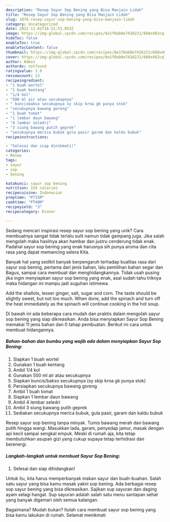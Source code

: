 ```yaml
---
description: "Resep Sayur Sop Bening yang Bisa Manjain Lidah"
title: "Resep Sayur Sop Bening yang Bisa Manjain Lidah"
slug: 1078-resep-sayur-sop-bening-yang-bisa-manjain-lidah
category: Uncategorized
date: 2022-11-01T16:51:53.053Z
image: https://img-global.cpcdn.com/recipes/6e1f0ab0e7426221/680x482cq70/sayur-sop-bening-foto-resep-utama.jpg
hideToc: false
enableToc: true
enableTocContent: false
thumbnail: https://img-global.cpcdn.com/recipes/6e1f0ab0e7426221/680x482cq70/sayur-sop-bening-foto-resep-utama.jpg
cover: https://img-global.cpcdn.com/recipes/6e1f0ab0e7426221/680x482cq70/sayur-sop-bening-foto-resep-utama.jpg
author: Admin
authorAv: notfound
ratingvalue: 3.9
reviewcount: 13
recipeingredient:
- "1 buah wortel"
- "1 buah kentang"
- "1/4 kol"
- "500 ml air atau secukupnya"
- " buncisbakso secukupnya sy skip krna gk punya stok"
- "secukupnya bawang goreng"
- "1 buah tomat"
- "1 lembar daun bawang"
- "4 lembar seledri"
- "3 siung bawang putih geprek"
- "secukupnya merica bubuk gula pasir garam dan kaldu bubuk"
recipeinstructions:

- "Selesai dan siap dinikmati!"
categories:
- Resep
tags:
- sayur
- sop
- bening

katakunci: sayur sop bening 
nutrition: 154 calories
recipecuisine: Indonesian
preptime: "PT15M"
cooktime: "PT40M"
recipeyield: "3"
recipecategory: Dinner

---
```





Sedang mencari inspirasi resep sayur sop bening yang unik? Cara membuatnya sangat tidak terlalu sulit namun tidak gampang juga. Jika salah mengolah maka hasilnya akan hambar dan justru cenderung tidak enak. Padahal sayur sop bening yang enak harusnya sih punya aroma dan cita rasa yang dapat memancing selera Kita.





Banyak hal yang sedikit banyak berpengaruh terhadap kualitas rasa dari sayur sop bening, pertama dari jenis bahan, lalu pemilihan bahan segar dan Bagus, sampai cara membuat dan menghidangkannya. Tidak usah pusing jika ingin menyiapkan sayur sop bening yang enak,      asal sudah tahu triknya maka hidangan ini mampu jadi suguhan istimewa.














Add the shallots, lesser ginger, salt, sugar and corn. The taste should be slightly sweet, but not too much. When done, add the spinach and turn off the heat immediately as the spinach will continue cooking in the hot soup.






Di bawah ini ada beberapa cara mudah dan praktis dalam mengolah sayur sop bening yang siap dikreasikan. Anda bisa menyiapkan Sayur Sop Bening memakai 11 jenis bahan dan 0 tahap pembuatan. Berikut ini cara untuk membuat hidangannya.

<!--inarticleads1-->

##### Bahan-bahan dan bumbu yang wajib ada dalam menyiapkan Sayur Sop Bening:

1. Siapkan 1 buah wortel
1. Gunakan 1 buah kentang
1. Ambil 1/4 kol
1. Gunakan 500 ml air atau secukupnya
1. Siapkan  buncis/bakso secukupnya (sy skip krna gk punya stok)
1. Persiapkan secukupnya bawang goreng
1. Ambil 1 buah tomat
1. Siapkan 1 lembar daun bawang
1. Ambil 4 lembar seledri
1. Ambil 3 siung bawang putih geprek
1. Sediakan secukupnya merica bubuk, gula pasir, garam dan kaldu bubuk


Resep sayur sop bening tanpa minyak. Tumis bawang merah dan bawang putih hingga wangi. Masukkan lada, garam, penyedap jamur, masak dengan api kecil sampai sengkal empuk. Meski di rumah aja, kita tetap membutuhkan asupan gizi yang cukup supaya tetap terhidrasi dan berenergi. 

<!--inarticleads2-->

##### Langkah-langkah untuk membuat Sayur Sop Bening:


1. Selesai dan siap dihidangkan!

Untuk itu, kita harus memperbanyak makan sayur dan buah-buahan. Salah satu sayur yang bisa kamu masak yakni sop bening. Ada berbagai resep sop sayur bening yang bisa dikreasikan. Sajikan sup sayuran dan daging ayam selagi hangat. Sup sayuran adalah salah satu menu santapan sehat yang banyak digemari oleh semua kalangan. 

Bagaimana? Mudah bukan? Itulah cara membuat sayur sop bening yang bisa kamu lakukan di rumah. Selamat menikmati
